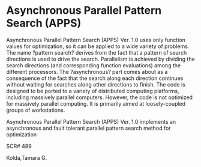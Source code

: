 # Asynchronous Parallel Pattern Search (APPS)

Asynchronous Parallel Pattern Search (APPS) Ver. 1.0 uses only function values for optimization, so it can be applied to a wide variety of problems. The name ?pattern search? derives from the fact that a pattern of search directions is used to drive the search. Parallelism is achieved by dividing the search directions (and corresponding function evaluations) among the different processors. The ?asynchronous? part comes about as a consequence of the fact that the search along each direction continues without waiting for searches along other directions to finish. The code is designed to be ported to a variety of  distributed computing platforms, including massively parallel computers. However, the code is not optimized for massively parallel computing. It is primarily aimed at loosely-coupled groups of workstations.

Asynchronous Parallel Pattern Search (APPS) Ver. 1.0 implements an asynchronous and fault tolerant parallel pattern search method for optimization

SCR# 489

Kolda,Tamara G.
